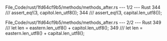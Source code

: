 File_Code/rust/1fd64cf9b5/methods/methods_after.rs --- 1/2 --- Rust
344     /// assert_eq!(3, capitol.len_utf8());                                                                                                               344     /// assert_eq!(3, capital.len_utf8());

File_Code/rust/1fd64cf9b5/methods/methods_after.rs --- 2/2 --- Rust
349     /// let len = eastern.len_utf8() + capitol.len_utf8();                                                                                               349     /// let len = eastern.len_utf8() + capital.len_utf8();

